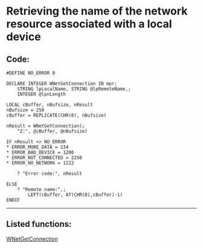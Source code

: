 <link rel="stylesheet" type="text/css" href="../css/win32api.css">  
<link rel="stylesheet" href="https://cdnjs.cloudflare.com/ajax/libs/font-awesome/4.7.0/css/font-awesome.min.css">

# Retrieving the name of the network resource associated with a local device

## Code:
```foxpro  
#DEFINE NO_ERROR 0

DECLARE INTEGER WNetGetConnection IN mpr;
	STRING lpLocalName, STRING @lpRemoteName,;
	INTEGER @lpnLength

LOCAL cBuffer, nBufsize, nResult
nBufsize = 250
cBuffer = REPLICATE(CHR(0), nBufsize)

nResult = WNetGetConnection(;
	"Z:", @cBuffer, @nBufsize)

IF nResult <> NO_ERROR
* ERROR_MORE_DATA = 234
* ERROR_BAD_DEVICE = 1200
* ERROR_NOT_CONNECTED = 2250
* ERROR_NO_NETWORK = 1222

	? "Error code:", nResult

ELSE
	? "Remote name:",;
		LEFT(cBuffer, AT(CHR(0),cBuffer)-1)
ENDIF  
```  
***  


## Listed functions:
[WNetGetConnection](../libraries/mpr/WNetGetConnection.md)  
